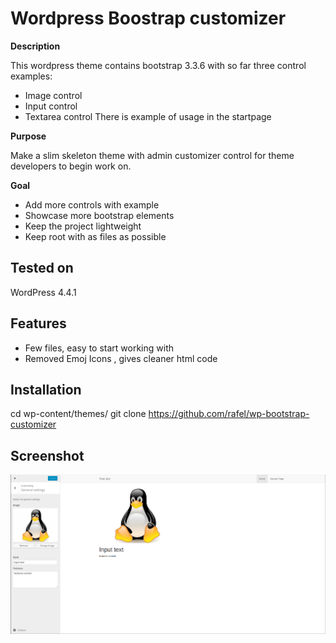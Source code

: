 # Wordpress Boostrap customizer
**Description**

This wordpress theme contains bootstrap 3.3.6 with so far three control examples:
- Image control
- Input control
- Textarea control
There is example of usage in the startpage

**Purpose**

Make a slim skeleton theme with admin customizer control for theme developers to begin work on.

**Goal**
- Add more controls with example
- Showcase more bootstrap elements
- Keep the project lightweight
- Keep root with as files as possible

## Tested on
WordPress 4.4.1

## Features
- Few files, easy to start working with
- Removed Emoj Icons , gives cleaner html code

## Installation
  cd wp-content/themes/
  git clone https://github.com/rafel/wp-bootstrap-customizer

## Screenshot
![alt Screenshot](https://github.com/rafel/wp-bootstrap-customizer/blob/master/screenshoot.png)
